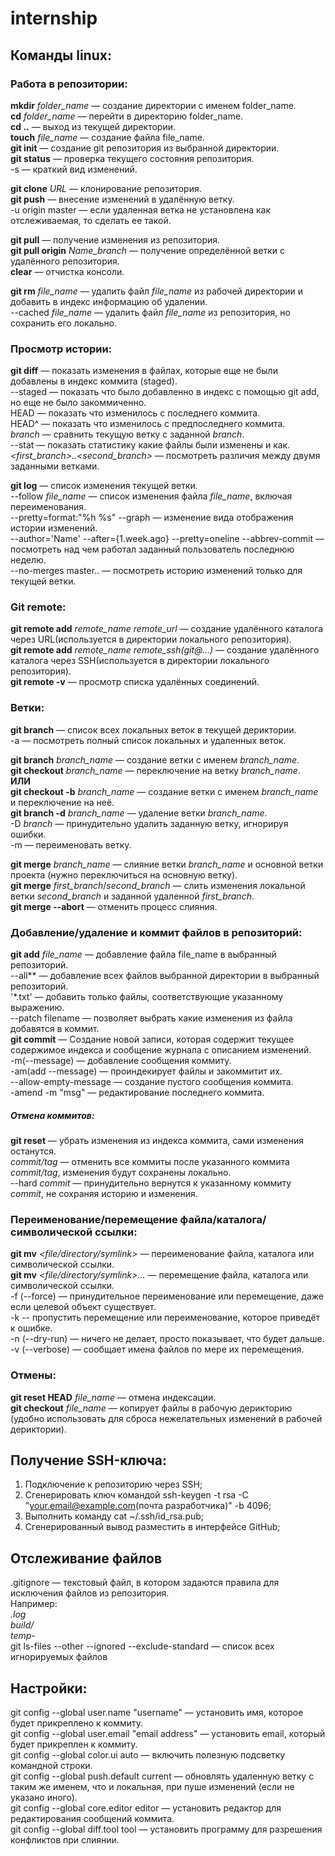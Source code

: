 # internship

## Команды linux:

### Работа в репозитории:

**mkdir** *folder_name* — создание директории с именем folder_name.  
**cd** *folder_name* — перейти в директорию folder_name.  
**cd ..** — выход из текущей директории.  
**touch** *file_name* — создание файла file_name.  
**git init** — создание git репозитория из выбранной директории.  
**git status** — проверка текущего состояния репозитория.  
	-s — краткий вид изменений.  
  
**git clone** *URL* — клонирование репозитория.  
**git push** — внесение изменений в удалённую ветку.  
	-u origin master — если удаленная ветка не установлена как отслеживаемая, то сделать ее такой.  

**git pull** — получение изменения из репозитория.  
**git pull origin** *Name_branch* — получение определённой ветки с удалённого репозитория.  
**clear** — отчистка консоли.  
  
**git rm** *file_name* — удалить файл *file_name* из рабочей директории и добавить в индекс информацию об удалении.  
	--cached *file_name* — удалить файл *file_name* из репозитория, но сохранить его локально.  
  
  
  
  
### Просмотр истории:  
  
**git diff** — показать изменения в файлах, которые еще не были добавлены в индекс коммита (staged).  
	--staged — показать что было добавленно в индекс с помощью git add, но еще не было закоммиченно.  
	HEAD — показать что изменилось с последнего коммита.  
	HEAD^ — показать что изменилось с предпоследнего коммита.  
	*branch* — сравнить текущую ветку с заданной *branch*.  
	--stat — показать статистику какие файлы были изменены и как.  
	*<first_branch>..<second_branch>* — посмотреть различия между двумя заданными ветками.  
  
**git log** — список изменения текущей ветки.  
	--follow *file_name* — список изменения файла *file_name*, включая переименования.  
	--pretty=format:"%h %s" --graph — изменение вида отображения истории изменений.  
	--author='Name' --after={1.week.ago} --pretty=oneline --abbrev-commit — посмотреть над чем работал заданный пользователь последнюю неделю.  
	--no-merges master.. — посмотреть историю изменений только для текущей ветки.  
  
  
  
  
### Git remote:  
  
**git remote add** *remote_name* *remote_url* — создание удалённого каталога через URL(используется в директории локального репозитория).  
**git remote add** *remote_name* *remote_ssh(git@...)* — создание удалённого каталога через SSH(используется в директории локального репозитория).  
**git remote -v** — просмотр списка удалённых соединений.  
  
  
  
  
### Ветки:  

**git branch** — список всех локальных веток в текущей дериктории.  
	-a  — посмотреть полный список локальных и удаленных веток.  
  
**git branch** *branch_name* — создание ветки с именем *branch_name*.  
**git checkout** *branch_name* — переключение на ветку *branch_name*.  
				**ИЛИ**  
**git checkout -b** *branch_name* — создание ветки с именем *branch_name* и переключение на неё.  
**git branch -d** *branch_name* — удаление ветки *branch_name*.  
	-D *branch* — принудительно удалить заданную ветку, игнорируя ошибки.  
	-m *<oldname>* *<newname>* — переименовать ветку.  
  
**git merge** *branch_name* — слияние ветки *branch_name* и основной ветки проекта (нужно переключиться на основную ветку).  
**git merge** *first_branch*/*second_branch* — слить изменения локальной ветки *second_branch* и заданной удаленной *first_branch*.  
**git merge --abort** — отменить процесс слияния.  
  
  
  
  
### Добавление/удаление и коммит файлов в репозиторий:  
  
**git add** *file_name* — добавление файла file_name в выбранный репозиторий.  
	--all** — добавление всех файлов выбранной директории в выбранный репозиторий.  
	'*.txt' — добавить только файлы, соответствующие указанному выражению.  
	--patch filename — позволяет выбрать какие изменения из файла добавятся в коммит.  
**git commit** — Создание новой записи, которая содержит текущее содержимое индекса и сообщение журнала с описанием изменений.  
	-m(--message) — добавление сообщения коммиту.  
	-am(add --message) — проиндекирует файлы и закоммитит их.  
	--allow-empty-message — создание пустого сообщения коммита.  
	-amend -m "msg" — редактирование последнего коммита.  
  
##### Отмена коммитов:  
  
**git reset** — убрать изменения из индекса коммита, сами изменения останутся.  
	*commit/tag* — отменить все коммиты после указанного коммита *commit/tag*, изменения будут сохранены локально.  
	--hard *commit* — принудительно вернутся к указанному коммиту *commit*, не сохраняя историю и изменения.  
  
  
  
### Переименование/перемещение файла/каталога/символической ссылки:  
  
**git mv** *<file/directory/symlink>* — переименование файла, каталога или символической ссылки.  
**git mv** *<file/directory/symlink>...<destination directory>* — перемещение файла, каталога или символической ссылки.  
	-f (--force) — принудительное переименование или перемещение, даже если целевой объект существует.  
	-k -- пропустить перемещение или переименование, которое приведёт к ошибке.  
	-n (--dry-run) — ничего не делает, просто показывает, что будет дальше.  
	-v (--verbose) — сообщает имена файлов по мере их перемещения.  
  
  
  
  
### Отмены:  
  
**git reset HEAD** *file_name* — отмена индексации.  
**git checkout** *file_name* — копирует файлы в рабочую дерикторию (удобно использовать для сброса нежелательных изменений в рабочей дериктории).  
  
  
  
  
## Получение SSH-ключа:  
  
1. Подключение к репозиторию через SSH;  
2. Сгенерировать ключ командой ssh-keygen -t rsa -C "your.email@example.com(почта разработчика)" -b 4096;  
3. Выполнить команду cat ~/.ssh/id_rsa.pub;  
4. Сгенерированный вывод разместить в интерфейсе GitHub;  
  
## Отслеживание файлов  
  
.gitignore — текстовый файл, в котором задаются правила для исключения файлов из репозитория.  
Например:  
*.log  
build/  
temp-*  
git ls-files --other --ignored --exclude-standard — список всех игнорируемых файлов  
  
  
  
  
## Настройки:  
  
git config --global user.name "username" — установить имя, которое будет прикреплено к коммиту.  
git config --global user.email "email address" — установить email, который будет прикреплен к коммиту.  
git config --global color.ui auto — включить полезную подсветку командной строки.  
git config --global push.default current — обновлять удаленную ветку с таким же именем, что и локальная, при пуше изменений (если не указано иного).  
git config --global core.editor editor — установить редактор для редактирования сообщений коммита.  
git config --global diff.tool tool — установить программу для разрешения конфликтов при слиянии.  
  